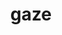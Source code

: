 ---
category: 4-letters
denotation: null
name: gaze
reference_link: https://www.etymonline.com/word/gaze
root_language: null
root_name: null
title: gaze
type: free
word_sums:
- respelling: gaze
  sum: 'Gaze + '
---